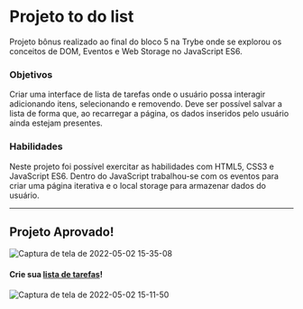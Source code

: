 # Projeto to do list

Projeto bônus realizado ao final do  bloco 5 na Trybe onde se explorou os conceitos de DOM, Eventos e Web Storage no JavaScript ES6.

### Objetivos

Criar uma interface de lista de tarefas onde o usuário possa interagir adicionando itens, selecionando e removendo. Deve ser possível salvar a lista de forma que, ao recarregar a página, os dados inseridos pelo usuário ainda estejam presentes.

### Habilidades

Neste projeto foi possível exercitar as habilidades com HTML5, CSS3 e JavaScript ES6. Dentro do JavaScript trabalhou-se com os eventos para criar uma página iterativa e o local storage para armazenar dados do usuário.

---
  
 ## Projeto Aprovado!
 
 ![Captura de tela de 2022-05-02 15-35-08](https://user-images.githubusercontent.com/98956659/166252861-bd4ccb2c-6d60-4916-84cb-385f887fac48.png)
  
  #### Crie sua [lista de tarefas](https://larissaperinoto.github.io/project-to-do-list/)!
  ![Captura de tela de 2022-05-02 15-11-50](https://user-images.githubusercontent.com/98956659/166252989-330f0d75-bd5a-4013-b766-2ea859250ff4.png)

